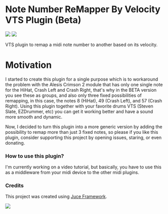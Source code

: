 # Note Number ReMapper By Velocity VTS Plugin (Beta)

[<img src="https://img.shields.io/badge/slack-@lesimoes/help-blue.svg?logo=slack">](https://lesimoes.slack.com/messages/C04JV5CRGJH) 
[<img src="https://img.shields.io/badge/discord-@lesimoes/help-blue.svg?logo=discord">](https://discord.gg/7xegRfQjPz) 

VTS plugin to remap a midi note number to another based on its velocity.

# Motivation

I started to create this plugin for a single purpose which is to workaround the problem with the Alesis Crimson 2 module that has only one single note for the HiHat, Crash Left and Crash Right, that's why in the BETA version you see these as groups, and also only three fixed possibilities of remapping, in this case, the notes 8 (HiHat), 49 (Crash Left), and 57 (Crash Right). Using this plugin together with your favorite drums VTS (Steven Slate, EZDrummer, etc) you can get it working better and have a sound more smooth and dynamic.

Now, I decided to turn this plugin into a more generic version by adding the possibility to remap more than just 3 fixed notes, so please if you like this plugin, consider supporting this project by opening issues, staring, or even donating.

### How to use this plugin?
I'm currently working on a video tutorial, but basically, you have to use this as a middleware from your midi device to the other midi plugins.

### Credits

This project was created using [Juce Framework](https://juce.com/).

<img src="https://juce.com/wp-content/uploads/2022/07/JUCE-logo-horiz-ondark.png">